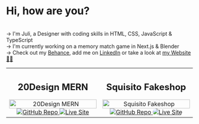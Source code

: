 # Hi, how are you?

<br>→ I'm Juli, a Designer with coding skills in HTML, CSS, JavaScript & TypeScript
<br>→ I'm currently working on a memory match game in Next.js & Blender
<br>→ Check out my [Behance](https://www.behance.com/julischa), add me on [LinkedIn](https://www.linkedin.com/in/julischa/) or take a look at [my Website 💅🏻](https://www.julischa.com)

<table style="width:100%">
  <tbody>
    <tr>
      <td align="center" width="50%">
        <h2>20Design MERN</h2>
        <img src="https://i.imgur.com/JnHacPR.jpg" width="100%" alt="20Design MERN" />
        <a href="https://github.com/julischa/20Design-MERN" target="_blank">
          <img src="https://i.imgur.com/lATIpBL.jpg" style="max-width: 100%;" alt="GitHub Repo" />
        </a>
        <a href="https://20-design.vercel.app/" rel="nofollow" target="_blank">
          <img src="https://i.imgur.com/wQDK9IY.jpg" style="max-width: 100%;" alt="Live Site" />
        </a>
      </td>
      <td align="center" width="50%">
        <h2>Squisito Fakeshop</h2>
        <img src="https://i.imgur.com/43qHFEk.jpg" width="100%" alt="Squisito Fakeshop" />
        <a href="https://squisito-one.vercel.app/" target="_blank">
          <img src="https://i.imgur.com/lATIpBL.jpg" style="max-width: 100%;" alt="GitHub Repo" />
        </a>
        <a href="https://github.com/julischa/fake-shop" rel="nofollow" target="_blank">
          <img src="https://i.imgur.com/wQDK9IY.jpg" style="border-radius: 20px;" alt="Live Site" />
        </a>
      </td>
    </tr>
  </tbody>
</table>
